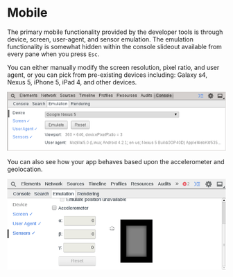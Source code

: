 Mobile
======
The primary mobile functionality provided by the developer tools is through device, screen, user-agent, and sensor emulation. The emulation functionality is somewhat hidden within the console slideout available from every pane when you press `Esc`. 

You can either manually modify the screen resolution, pixel ratio, and user agent, or you can pick from pre-existing devices including: Galaxy s4, Nexus 5, iPhone 5, iPad 4, and other devices. 

<img src="../mobile/emulation1.png"/>

You can also see how your app behaves based upon the accelerometer and geolocation.

<img src="../mobile/accelerometer.gif"/>